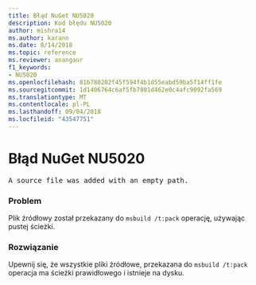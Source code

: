 ```yaml
---
title: Błąd NuGet NU5020
description: Kod błędu NU5020
author: mishra14
ms.author: karann
ms.date: 8/14/2018
ms.topic: reference
ms.reviewer: anangaur
f1_keywords:
- NU5020
ms.openlocfilehash: 81b780202f45f594f4b1d55eabd59ba5f14ff1fe
ms.sourcegitcommit: 1d1406764c6af5fb7801d462e0c4afc9092fa569
ms.translationtype: MT
ms.contentlocale: pl-PL
ms.lasthandoff: 09/04/2018
ms.locfileid: "43547751"
---
```

# <a name="nuget-error-nu5020"></a>Błąd NuGet NU5020
<pre>A source file was added with an empty path.</pre>

### <a name="issue"></a>Problem

Plik źródłowy został przekazany do `msbuild /t:pack` operację, używając pustej ścieżki.


### <a name="solution"></a>Rozwiązanie

Upewnij się, że wszystkie pliki źródłowe, przekazana do `msbuild /t:pack` operacja ma ścieżki prawidłowego i istnieje na dysku.

